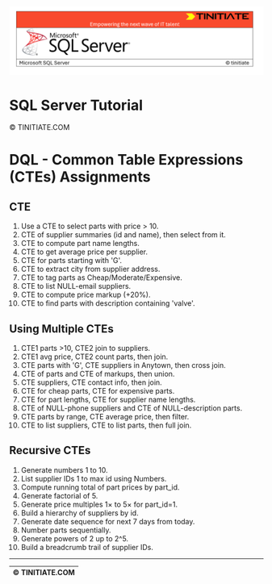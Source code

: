 ![SQL Server Tinitiate Image](../../../sqlserver-sql/sqlserver.png)

# SQL Server Tutorial

&copy; TINITIATE.COM

# DQL - Common Table Expressions (CTEs) Assignments

## CTE
1. Use a CTE to select parts with price > 10.
2. CTE of supplier summaries (id and name), then select from it.
3. CTE to compute part name lengths.
4. CTE to get average price per supplier.
5. CTE for parts starting with 'G'.
6. CTE to extract city from supplier address.
7. CTE to tag parts as Cheap/Moderate/Expensive.
8. CTE to list NULL-email suppliers.
9. CTE to compute price markup (+20%).
10. CTE to find parts with description containing 'valve'.

## Using Multiple CTEs
1. CTE1 parts >10, CTE2 join to suppliers.
2. CTE1 avg price, CTE2 count parts, then join.
3. CTE parts with 'G', CTE suppliers in Anytown, then cross join.
4. CTE of parts and CTE of markups, then union.
5. CTE suppliers, CTE contact info, then join.
6. CTE for cheap parts, CTE for expensive parts.
7. CTE for part lengths, CTE for supplier name lengths.
8. CTE of NULL-phone suppliers and CTE of NULL-description parts.
9. CTE parts by range, CTE average price, then filter.
10. CTE to list suppliers, CTE to list parts, then full join.

## Recursive CTEs
1. Generate numbers 1 to 10.
2. List supplier IDs 1 to max id using Numbers.
3. Compute running total of part prices by part_id.
4. Generate factorial of 5.
5. Generate price multiples 1× to 5× for part_id=1.
6. Build a hierarchy of suppliers by id.
7. Generate date sequence for next 7 days from today.
8. Number parts sequentially.
9. Generate powers of 2 up to 2^5.
10. Build a breadcrumb trail of supplier IDs.

***
| &copy; TINITIATE.COM |
|----------------------|
